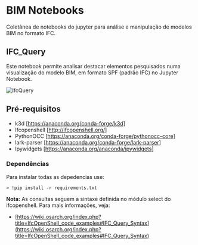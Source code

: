 BIM Notebooks
============
Coletânea de notebooks do jupyter para análise e manipulação de modelos BIM no formato IFC.

IFC_Query
----------
Este notebook permite analisar destacar elementos pesquisados numa visualização do modelo BIM, em formato SPF (padrão IFC) no Jupyter Notebook. 


![IfcQuery](https://user-images.githubusercontent.com/57261862/114325355-0f13d880-9b06-11eb-8a92-60c376dffb8b.PNG)


Pré-requisitos
--------------
* k3d [https://anaconda.org/conda-forge/k3d]
* Ifcopenshell [http://ifcopenshell.org/]
* PythonOCC [https://anaconda.org/conda-forge/pythonocc-core]
* lark-parser [https://anaconda.org/conda-forge/lark-parser]
* Ipywidgets [https://anaconda.org/anaconda/ipywidgets]


### Dependências
Para instalar todas as depedencias use:

    > !pip install -r requirements.txt

**Nota:** As consultas seguem a sintaxe definida no módulo select do ifcopenshell. Para mais informações, veja:
* [https://wiki.osarch.org/index.php?title=IfcOpenShell_code_examples#IFC_Query_Syntax](https://wiki.osarch.org/index.php?title=IfcOpenShell_code_examples#IFC_Query_Syntax)  
